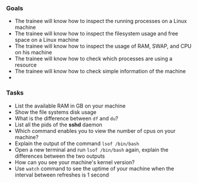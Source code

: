 
### Goals
- The trainee will know how to inspect the running processes on a Linux machine
- The trainee will know how to inspect the filesystem usage and free space on a Linux machine
- The trainee will know how to inspect the usage of RAM, SWAP, and CPU on his machine
- The trainee will know how to check which processes are using a resource
- The trainee will know how to check simple information of the machine
- 

### Tasks
- List the available RAM in GB on your machine
- Show the file systems disk usage
- What is the difference between `df` and `du`?
- List all the pids of the **sshd** daemon
- Which command enables you to view the number of cpus on your machine?
- Explain the output of the command `lsof /bin/bash`
- Open a new terminal and run `lsof /bin/bash` again, explain the differences between the two outputs
- How can you see your machine's kernel version?
- Use `watch` command to see the uptime of your machine when the interval between refreshes is 1 second